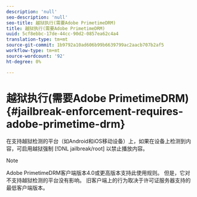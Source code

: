 ```yaml
---
description: 'null'
seo-description: 'null'
seo-title: 越狱执行(需要Adobe PrimetimeDRM)
title: 越狱执行(需要Adobe PrimetimeDRM)
uuid: 5cf8ebbc-17de-44cc-90d2-0857ea62c4a4
translation-type: tm+mt
source-git-commit: 1b9792a10ad606b99b6639799ac2aacb707b2af5
workflow-type: tm+mt
source-wordcount: '92'
ht-degree: 0%

---
```



# 越狱执行(需要Adobe PrimetimeDRM){#jailbreak-enforcement-requires-adobe-primetime-drm}

在支持越狱检测的平台（如Android和iOS移动设备）上，如果在设备上检测到内容，可启用越狱强制 [!DNL jailbreak/root] 以禁止播放内容。

>[!NOTE]
>
>Adobe PrimetimeDRM客户端版本4.0或更高版本支持此使用规则。 但是，它对不支持越狱检测的平台没有影响。 旧客户端上的行为取决于许可证服务器支持的最低客户端版本。

